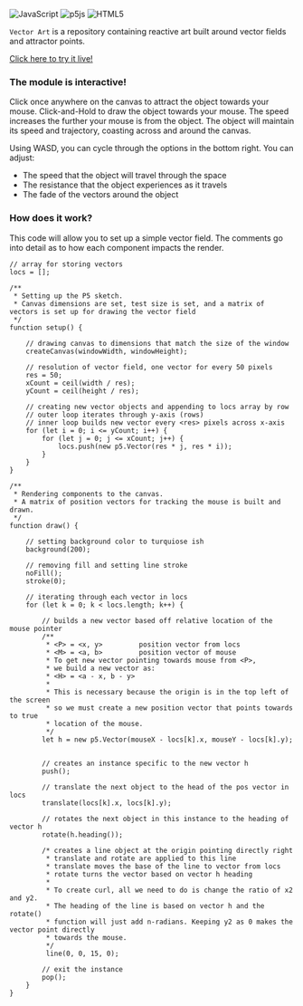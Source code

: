 ![JavaScript](https://img.shields.io/badge/javascript-%23323330.svg?style=for-the-badge&logo=javascript&logoColor=%23F7DF1E)
![p5js](https://img.shields.io/badge/p5.js-ED225D?style=for-the-badge&logo=p5.js&logoColor=FFFFFF)
![HTML5](https://img.shields.io/badge/html5-%23E34F26.svg?style=for-the-badge&logo=html5&logoColor=white)

`Vector Art` is a repository containing reactive art built around vector fields and attractor points.

[Click here to try it live!](https://scruffythemoose.github.io/artProject2/)

### The module is interactive! 
Click once anywhere on the canvas to attract the object towards your mouse. Click-and-Hold to draw the object towards your mouse. The speed increases the further your mouse is from the object. The object will maintain its speed and trajectory, coasting across and around the canvas.

Using WASD, you can cycle through the options in the bottom right. 
You can adjust: 
- The speed that the object will travel through the space
- The resistance that the object experiences as it travels
- The fade of the vectors around the object

### How does it work?
This code will allow you to set up a simple vector field. The comments go into detail as to how each component impacts the render.
```
// array for storing vectors
locs = [];

/**
 * Setting up the P5 sketch.
 * Canvas dimensions are set, test size is set, and a matrix of vectors is set up for drawing the vector field
 */
function setup() {

    // drawing canvas to dimensions that match the size of the window
    createCanvas(windowWidth, windowHeight);

    // resolution of vector field, one vector for every 50 pixels
    res = 50;
    xCount = ceil(width / res);
    yCount = ceil(height / res);

    // creating new vector objects and appending to locs array by row
    // outer loop iterates through y-axis (rows)
    // inner loop builds new vector every <res> pixels across x-axis
    for (let i = 0; i <= yCount; i++) {
        for (let j = 0; j <= xCount; j++) {
            locs.push(new p5.Vector(res * j, res * i));
        }
    }
}

/**
 * Rendering components to the canvas.
 * A matrix of position vectors for tracking the mouse is built and drawn.
 */
function draw() {

    // setting background color to turquiose ish
    background(200);

    // removing fill and setting line stroke
    noFill();
    stroke(0);

    // iterating through each vector in locs
    for (let k = 0; k < locs.length; k++) {

        // builds a new vector based off relative location of the mouse pointer
        /**
         * <P> = <x, y>         position vector from locs
         * <M> = <a, b>         position vector of mouse
         * To get new vector pointing towards mouse from <P>, 
         * we build a new vector as:
         * <H> = <a - x, b - y>
         * 
         * This is necessary because the origin is in the top left of the screen
         * so we must create a new position vector that points towards to true
         * location of the mouse.
         */
        let h = new p5.Vector(mouseX - locs[k].x, mouseY - locs[k].y);


        // creates an instance specific to the new vector h
        push();

        // translate the next object to the head of the pos vector in locs
        translate(locs[k].x, locs[k].y);

        // rotates the next object in this instance to the heading of vector h
        rotate(h.heading());

        /* creates a line object at the origin pointing directly right
         * translate and rotate are applied to this line
         * translate moves the base of the line to vector from locs
         * rotate turns the vector based on vector h heading
         * 
         * To create curl, all we need to do is change the ratio of x2 and y2.
         * The heading of the line is based on vector h and the rotate()
         * function will just add n-radians. Keeping y2 as 0 makes the vector point directly
         * towards the mouse.
         */
         line(0, 0, 15, 0);

        // exit the instance
        pop();
    }
}
```
